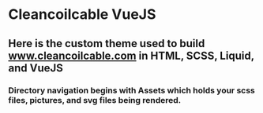 # Cleancoilcable VueJS
## Here is the custom theme used to build www.cleancoilcable.com in HTML, SCSS, Liquid, and VueJS
### Directory navigation begins with Assets which holds your scss files, pictures, and svg files being rendered.

